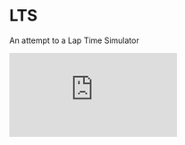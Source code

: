 # LTS
An attempt to a Lap Time Simulator

![](https://latex.codecogs.com/pdf.latex?%5Cleft%5C%7B%5Cbegin%7Bmatrix%7D%20k_%7Bs%7D%20%5Cdelta%5Es_1%20&plus;%20k_a%28%5Cdelta%5Es_1%20-%20%5Cdelta%5Es_2%29%20&plus;%20k_3%28%5Cdelta%5Es_1%20&plus;%20%5Cdelta%5Es_2%29%20%3D%20F_1%20%5C%5C%20k_%7Bs%7D%20%5Cdelta%5Es_2%20&plus;%20k_a%28%5Cdelta%5Es_2%20-%20%5Cdelta%5Es_1%29%20&plus;%20k_3%28%5Cdelta%5Es_1%20&plus;%20%5Cdelta%5Es_2%29%20%3D%20F_2%20%5Cend%7Bmatrix%7D%5Cright.)
